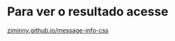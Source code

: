  # Para ver o resultado acesse 
<a href="https://ziminny.github.io/message-info-css" target="_blank">ziminny.github.io/message-info-css</a>
